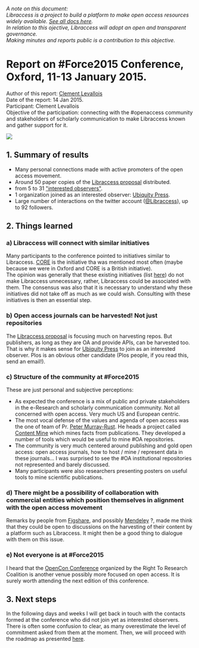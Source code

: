 *A note on this document:  
Libraccess is a project to build a platform to make open access resources widely available. [See all docs here](https://github.com/Libraccess/docs/wiki).  
In relation to this ojective, Libraccess will adopt an open and transparent governance.  
Making minutes and reports public is a contribution to this objective.*  

# Report on #Force2015 Conference, Oxford, 11-13 January 2015.
Author of this report: [Clement Levallois](http://www.clementlevallois.net)  
Date of the report: 14 Jan 2015.  
Participant: Clement Levallois  
Objective of the participation: connecting with the #openaccess community and stakeholders of scholarly communication to make Libraccess known and gather support for it.  

![](https://www.force11.org/sites/default/files/styles/homepage_slide_tall/public/d7/creatives/jumbotron-slides/header-index3.jpg)  

## 1. Summary of results
- Many personal connections made with active promoters of the open access movement.  
- Around 50 paper copies of the [Libraccess proposal](https://github.com/Libraccess/docs/wiki/Libraccess-original-proposal) distributed.  
- from 5 to 31 ["interested observers"](https://github.com/Libraccess/docs/wiki/list-of-'interested-observers'-of-the-Libraccess-initiative).  
- 1 organization joined as an interested observer: [Ubiquity Press](http://www.ubiquitypress.com/).  
- Large number of interactions on the twitter account ([@Libraccess](https://twitter.com/Libraccess)), up to 92 followers.  


## 2. Things learned  

### a) Libraccess will connect with similar initiatives  
Many participants to the conference pointed to initiatives similar to Libraccess. [CORE](http://core.kmi.open.ac.uk/) is the initiative tha was mentioned most often (maybe because we were in Oxford and CORE is a British initiative).  
The opinion was generally that these existing initiatives (list [here](https://github.com/Libraccess/docs/wiki/list-of-similar-and-potentially-allied-projects)) do not make Libraccess unnecessary, rather, Libraccess could be associated with them. The consensus was also that it is necessary to understand why these initiatives did not take off as much as we could wish. Consulting with these initiatives is then an essential step.  

### b) Open access journals can be harvested! Not just repositories  
The [Libraccess proposal](https://github.com/Libraccess/docs/wiki/Libraccess-original-proposal) is focusing much on harvesting repos. But publishers, as long as they are OA and provide APIs, can be harvested too. That is why it makes sense for [Ubiquity Press](http://www.ubiquitypress.com/) to join as an interested observer. Plos is an obvious other candidate (Plos people, if you read this, send an email!).  

### c) Structure of the community at #Force2015
These are just personal and subjective perceptions:  
- As expected the conference is a mix of public and private stakeholders in the e-Research and scholarly communication community. Not all concerned with open access. Very much US and European centric.  
- The most vocal defense of the values and agenda of open access was the one of team of Pr. [Peter Murray-Rust](http://www.ch.cam.ac.uk/person/pm286). He heads a project called [Content Mine](http://contentmine.org/) which mines facts from publications. They developed a number of tools which would be useful to mine #OA repositories.  
- The community is very much centered around publishing and gold open access: open access journals, how to host / mine / represent data in these journals... I was surprised to see the #OA institutional repositories not represented and barely discussed.  
- Many participants were also researchers presenting posters on useful tools to mine scientific publications.  

### d) There might be a possibility of collaboration with commercial entities which position themselves in alignment with the open access movement  
Remarks by people from [Figshare](http://figshare.com/), and possibly [Mendeley](http://www.mendeley.com/) ?, made me think that they could be open to discussions on the harvesting of their content by a platform such as Libraccess. It might then be a good thing to dialogue with them on this issue.  

### e) Not everyone is at #Force2015
I heard that the [OpenCon Conference](http://www.righttoresearch.org/) organized by the Right To Research Coalition is another venue possibly more focused on open access. It is surely worth attending the next edition of this conference.  


## 3. Next steps  
In the following days and weeks I will get back in touch with the contacts formed at the conference who did not join yet as interested observers. There is often some confusion to clear, as many overestimate the level of commitment asked from them at the moment. Then, we will proceed with the roadmap as presented [here](https://github.com/Libraccess/docs/wiki/road-map).  
